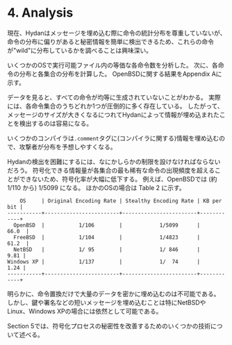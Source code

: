# 4. Analysis

現在、Hydanはメッセージを埋め込む際に命令の統計分布を尊重していないが、命令の分布に偏りがあると秘密情報を簡単に検出できるため、これらの命令が"wild"に分布しているかを調べることは興味深い。

いくつかのOSで実行可能ファイル内の等価な各命令数を分析した。
次に、各命令の分布と各集合の分布を計算した。
OpenBSDに関する結果をAppendix Aに示す。

データを見ると、すべての命令が均等に生成されていないことがわかる。
実際には、各命令集合のうちどれか1つが圧倒的に多く存在している。
したがって、メッセージのサイズが大きくなるにつれてHydanによって情報が埋め込まれたことを検出するのは容易になる。

いくつかのコンパイラは`.comment`タグに(コンパイラに関する)情報を埋め込むので、攻撃者が分布を予想しやすくなる。

Hydanの検出を困難にするには、なにかしらかの制限を設けなければならないだろう。
符号化できる情報量が各集合の最も稀有な命令の出現頻度を超えることができないため、符号化率が大幅に低下する。
例えば、OpenBSDでは (約 1/110 から) 1/5099 になる。
ほかのOSの場合は Table 2 に示す。

```
    OS     | Original Encoding Rate | Stealthy Encoding Rate | KB per bit |
-----------+------------------------+------------------------+------------+
  OpenBSD  |           1/106        |            1/5099      |      66.0  |
  FreeBSD  |           1/104        |            1/4823      |      61.2  |
  NetBSD   |           1/ 95        |            1/ 846      |       9.81 |
Windows XP |           1/137        |            1/  74      |       1.24 |
-----------+------------------------+------------------------+------------+
```

明らかに、命令置換だけで大量のデータを密かに埋め込むのは不可能である。
しかし、鍵や署名などの短いメッセージを埋め込むことは特にNetBSDやLinux、Windows XPの場合には依然として可能である。

Section 5では、符号化プロセスの秘密性を改善するためのいくつかの技術について述べる。
